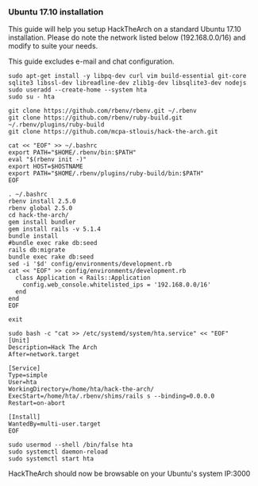 ### Ubuntu 17.10 installation

This guide will help you setup HackTheArch on a standard Ubuntu 17.10 installation.
Please do note the network listed below (192.168.0.0/16) and modify to suite your needs.

This guide excludes e-mail and chat configuration.

```
sudo apt-get install -y libpq-dev curl vim build-essential git-core sqlite3 libssl-dev libreadline-dev zlib1g-dev libsqlite3-dev nodejs
sudo useradd --create-home --system hta
sudo su - hta

git clone https://github.com/rbenv/rbenv.git ~/.rbenv
git clone https://github.com/rbenv/ruby-build.git ~/.rbenv/plugins/ruby-build
git clone https://github.com/mcpa-stlouis/hack-the-arch.git

cat << "EOF" >> ~/.bashrc
export PATH="$HOME/.rbenv/bin:$PATH"
eval "$(rbenv init -)"
export HOST=$HOSTNAME
export PATH="$HOME/.rbenv/plugins/ruby-build/bin:$PATH"
EOF

. ~/.bashrc
rbenv install 2.5.0
rbenv global 2.5.0
cd hack-the-arch/
gem install bundler
gem install rails -v 5.1.4
bundle install
#bundle exec rake db:seed
rails db:migrate
bundle exec rake db:seed
sed -i '$d' config/environments/development.rb
cat << "EOF" >> config/environments/development.rb
  class Application < Rails::Application
    config.web_console.whitelisted_ips = '192.168.0.0/16'
  end
end
EOF

exit

sudo bash -c "cat >> /etc/systemd/system/hta.service" << "EOF"
[Unit]
Description=Hack The Arch
After=network.target

[Service]
Type=simple
User=hta
WorkingDirectory=/home/hta/hack-the-arch/
ExecStart=/home/hta/.rbenv/shims/rails s --binding=0.0.0.0
Restart=on-abort

[Install]
WantedBy=multi-user.target
EOF

sudo usermod --shell /bin/false hta
sudo systemctl daemon-reload
sudo systemctl start hta
```

HackTheArch should now be browsable on your Ubuntu's system IP:3000

